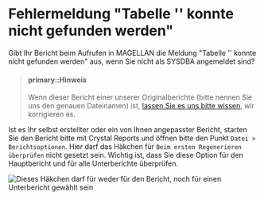 # Fehlermeldung "Tabelle '' konnte nicht gefunden werden"

Gibt Ihr Bericht beim Aufrufen in MAGELLAN die Meldung "Tabelle '' konnte nicht gefunden werden" aus, wenn Sie nicht als SYSDBA angemeldet sind? 

> #### primary::Hinweis
>
> Wenn dieser Bericht einer unserer Originalberichte (bitte nennen Sie uns den genauen Dateinamen) ist, [lassen Sie es uns bitte wissen](http://support.stueber.de), wir korrigieren es.

Ist es Ihr selbst erstellter oder ein von Ihnen angepasster Bericht, starten Sie den Bericht bitte mit Crystal Reports und öffnen bitte den Punkt `Datei > Berichtsoptionen`. 
Hier darf das Häkchen für `Beim ersten Regenerieren überprüfen` nicht gesetzt sein. Wichtig ist, dass Sie diese Option für den Hauptbericht und für alle Unterberichte überprüfen.
 


![Dieses Häkchen darf für weder für den Bericht, noch für einen Unterbericht gewählt sein ](../images/cr.beim.ersten.regenerieren.png)